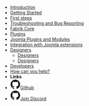 <!-- markdownlint-disable-next-line first-line-heading -->
- [Introduction](introduction)
- [Getting Started](quick-start)
- [First steps](a.md)
- [Troubleshooting and Bug Reporting](b.md)
- [Fabrik Core](c.md)
- [Plugins](d.md)
- [Joomla Plugins and Modules](e.md)
- [Integration with Joomla extensions](f.md)
- [Designers](g.md)
	- [Designers](h.md)
	- [Designers](i.md)
- [Developers](j.md)
- [How can you help?](help.md)
- **Links**
- [![Github](assets/img/github.svg)Github](https://github.com/joomlahenk/fabrik)
- [![Discord](assets/img/github.svg)Join Discord](https://discord.gg/vFV6VaRH)